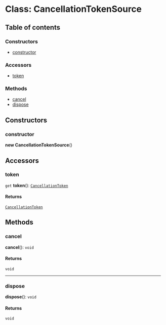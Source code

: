 # Class: CancellationTokenSource

## Table of contents

### Constructors

* [constructor](/auto-docs/editor/classes/CancellationTokenSource.md#constructor)

### Accessors

* [token](/auto-docs/editor/classes/CancellationTokenSource.md#token)

### Methods

* [cancel](/auto-docs/editor/classes/CancellationTokenSource.md#cancel)
* [dispose](/auto-docs/editor/classes/CancellationTokenSource.md#dispose)

## Constructors

### constructor

**new CancellationTokenSource**()

## Accessors

### token

`get` **token**(): [`CancellationToken`](/auto-docs/editor/interfaces/CancellationToken-1.md)

#### Returns

[`CancellationToken`](/auto-docs/editor/interfaces/CancellationToken-1.md)

## Methods

### cancel

**cancel**(): `void`

#### Returns

`void`

***

### dispose

**dispose**(): `void`

#### Returns

`void`
